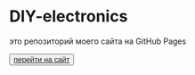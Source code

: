 <h1>DIY-electronics</h1>
<p>это репозиторий моего сайта на GitHub Pages</p>
<button>
<a href="https://diy-elecron1cs.github.io/DIY-electronics//index.html">перейти на сайт</a>
</button>